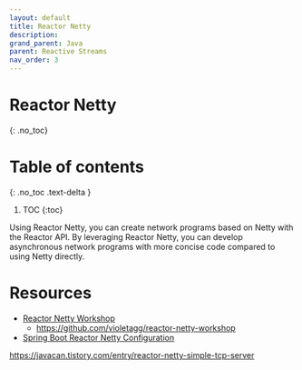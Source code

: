 ```yaml
---
layout: default
title: Reactor Netty
description: 
grand_parent: Java
parent: Reactive Streams
nav_order: 3
---
```


# Reactor Netty
{: .no_toc}

# Table of contents
{: .no_toc .text-delta }

1. TOC 
{:toc}

Using Reactor Netty, you can create network programs based on Netty with the Reactor API. By leveraging Reactor Netty, you can develop asynchronous network programs with more concise code compared to using Netty directly.

# Resources
* [Reactor Netty Workshop](https://violetagg.github.io/reactor-netty-workshop/)
  *  https://github.com/violetagg/reactor-netty-workshop
* [Spring Boot Reactor Netty Configuration](https://www.baeldung.com/spring-boot-reactor-netty)



https://javacan.tistory.com/entry/reactor-netty-simple-tcp-server


